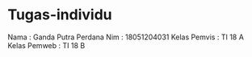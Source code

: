 # Tugas-individu
Nama : Ganda Putra Perdana 
Nim : 18051204031
Kelas Pemvis : TI 18 A
Kelas Pemweb : TI 18 B
